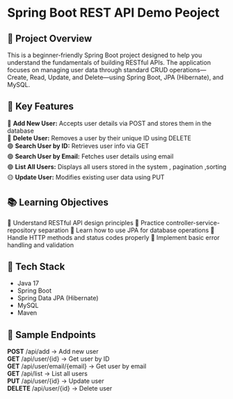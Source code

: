 # Spring Boot REST API Demo Peoject

## 📌 Project Overview
This is a beginner-friendly Spring Boot project designed to help you understand the fundamentals of building RESTful APIs. The application focuses on managing user data through standard CRUD operations—Create, Read, Update, and Delete—using Spring Boot, JPA (Hibernate), and MySQL.


## 🎯 Key Features

🔵 **Add New User:** Accepts user details via POST and stores them in the database  
🔴 **Delete User:** Removes a user by their unique ID using DELETE  
🟢 **Search User by ID:** Retrieves user info via GET  
🟢 **Search User by Email:** Fetches user details using email  
🟢 **List All Users:** Displays all users stored in the system , pagination ,sorting
🟡 **Update User:** Modifies existing user data using PUT  


## 📚 Learning Objectives
🔵 Understand RESTful API design principles
🔵 Practice controller-service-repository separation
🔵 Learn how to use JPA for database operations
🔵 Handle HTTP methods and status codes properly
🔵 Implement basic error handling and validation

## 🧰 Tech Stack
- Java 17
- Spring Boot
- Spring Data JPA (Hibernate)
- MySQL
- Maven

## 📁 Sample Endpoints
**POST**    /api/add                   → Add new user  
**GET**     /api/user/{id}             → Get user by ID  
**GET**     /api/user/email/{email}    → Get user by email  
**GET**     /api/list                  → List all users  
**PUT**     /api/user/{id}             → Update user  
**DELETE**  /api/user/{id}             → Delete user  
